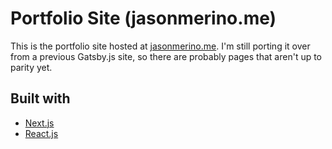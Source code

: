 # Portfolio Site (jasonmerino.me)

This is the portfolio site hosted at [jasonmerino.me](https://jasonmerino.me). I'm still porting it over from a previous Gatsby.js site, so there are probably pages that aren't up to parity yet.

## Built with

- [Next.js](https://nextjs.org/)
- [React.js](https://reactjs.org/)
